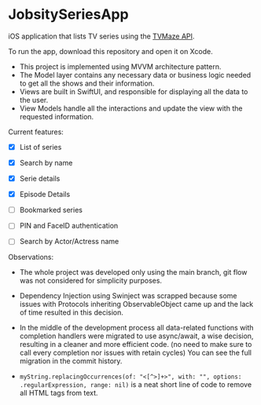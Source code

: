 # JobsitySeriesApp
iOS application that lists TV series using the [TVMaze API](https://www.tvmaze.com/api).

To run the app, download this repository and open it on Xcode.

* This project is implemented using MVVM architecture pattern.
* The Model layer contains any necessary data or business logic needed to get all the shows and their information.
* Views are built in SwiftUI, and responsible for displaying all the data to the user.
* View Models handle all the interactions and update the view with the requested information.

Current features:
- [x] List of series
- [x] Search by name
- [x] Serie details
- [x] Episode Details
- [ ] Bookmarked series
- [ ] PIN and FaceID authentication
- [ ] Search by Actor/Actress name


Observations:
* The whole project was developed only using the main branch, git flow was not considered for simplicity purposes.

* Dependency Injection using Swinject was scrapped because some issues with Protocols inheriting ObservableObject came up and the lack of time resulted in this decision.

* In the middle of the development process all data-related functions with completion handlers were migrated to use async/await, a wise decision, resulting in a cleaner and more efficient code. (no need to make sure to call every completion nor issues with retain cycles) You can see the full migration in the commit history.

* `myString.replacingOccurrences(of: "<[^>]+>", with: "", options: .regularExpression, range: nil)` is a neat short line of code to remove all HTML tags from text.

